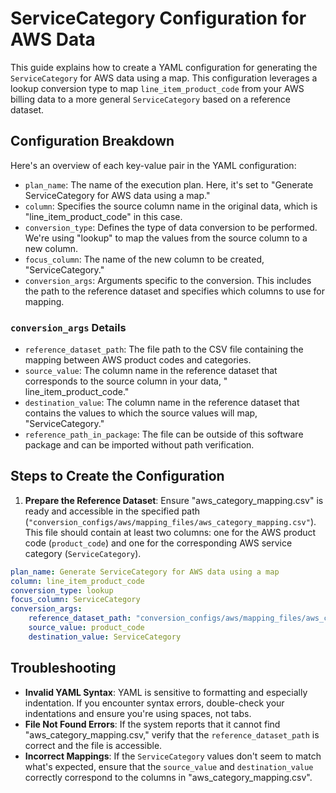 # ServiceCategory Configuration for AWS Data

This guide explains how to create a YAML configuration for generating the `ServiceCategory` for AWS data using a map.
This configuration leverages a lookup conversion type to map `line_item_product_code` from your AWS billing data to a
more general `ServiceCategory` based on a reference dataset.

## Configuration Breakdown

Here's an overview of each key-value pair in the YAML configuration:

- `plan_name`: The name of the execution plan. Here, it's set to "Generate ServiceCategory for AWS data using a map."
- `column`: Specifies the source column name in the original data, which is "line_item_product_code" in this case.
- `conversion_type`: Defines the type of data conversion to be performed. We're using "lookup" to map the values from
  the source column to a new column.
- `focus_column`: The name of the new column to be created, "ServiceCategory."
- `conversion_args`: Arguments specific to the conversion. This includes the path to the reference dataset and specifies
  which columns to use for mapping.

### `conversion_args` Details

- `reference_dataset_path`: The file path to the CSV file containing the mapping between AWS product codes and
  categories.
- `source_value`: The column name in the reference dataset that corresponds to the source column in your data, "
  line_item_product_code."
- `destination_value`: The column name in the reference dataset that contains the values to which the source values will
  map, "ServiceCategory."
- `reference_path_in_package`: The file can be outside of this software package and can be imported
  without path verification.

## Steps to Create the Configuration

1. **Prepare the Reference Dataset**: Ensure "aws_category_mapping.csv" is ready and accessible in the specified
   path (`"conversion_configs/aws/mapping_files/aws_category_mapping.csv"`). This file should contain at least two
   columns: one for the AWS product code (`product_code`) and one for the corresponding AWS service
   category (`ServiceCategory`).

```yaml
plan_name: Generate ServiceCategory for AWS data using a map
column: line_item_product_code
conversion_type: lookup
focus_column: ServiceCategory
conversion_args:
    reference_dataset_path: "conversion_configs/aws/mapping_files/aws_category_mapping.csv"
    source_value: product_code
    destination_value: ServiceCategory
```

## Troubleshooting

- **Invalid YAML Syntax**: YAML is sensitive to formatting and especially indentation. If you encounter syntax errors,
  double-check your indentations and ensure you're using spaces, not tabs.
- **File Not Found Errors**: If the system reports that it cannot find "aws_category_mapping.csv," verify that
  the `reference_dataset_path` is correct and the file is accessible.
- **Incorrect Mappings**: If the `ServiceCategory` values don't seem to match what's expected, ensure that
  the `source_value` and `destination_value` correctly correspond to the columns in "aws_category_mapping.csv".

